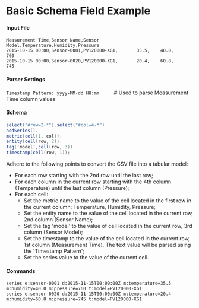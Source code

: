 # Basic Schema Field Example

#### Input File

```csv
Measurement Time,Sensor Name,Sensor Model,Temperature,Humidity,Pressure
2015-10-15 00:00,Sensor-0001,PV120000-XG1,       35.5,    40.0,     760
2015-10-15 00:00,Sensor-0020,PV120000-XG1,       20.4,    60.8,     745
```

#### Parser Settings

`Timestamp Pattern: yyyy-MM-dd HH:mm`          # Used to parse Measurement Time column values

#### Schema

```java
select("#row=2-*").select("#col=4-*").
addSeries().
metric(cell(1, col)).
entity(cell(row, 2)).
tag('model',cell(row, 3)).
timestamp(cell(row, 1));
```

Adhere to the following points to convert the CSV file into a tabular model:
- For each row starting with the 2nd row until the last row;
- For each column in the current row starting with the 4th column (Temperature) until the last column (Pressure);
- For each cell:
  - Set the metric name to the value of the cell located in the first row in the current column: Temperature, Humidity, Pressure;
  - Set the entity name to the value of the cell located in the current row, 2nd column (Sensor Name);
  - Set the tag 'model' to the value of cell located in the current row, 3rd column (Sensor Model);
  - Set the timestamp to the value of the cell located in the current row, 1st column (Measurement Time). The text value will be parsed using the 'Timestamp Pattern';
  - Set the series value to the value of the current cell.


#### Commands

```ls
series e:sensor-0001 d:2015-11-15T00:00:00Z m:temperature=35.5 m:humidity=40.0 m:pressure=760 t:model=PV120000-XG1
series e:sensor-0020 d:2015-11-15T00:00:00Z m:temperature=20.4 m:humidity=60.8 m:pressure=745 t:model=PV120000-XG1
```
